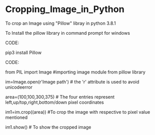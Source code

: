 # Cropping_Image_in_Python
To crop an Image using "Pillow" libray in python 3.8.1


To Install the pillow library in command prompt for windows 

CODE:

pip3 install Pillow

CODE:

from PIL import Image        #importing image module from pillow library

im=Image.open(r'Image path') # the 'r' attribute is used to avoid unicodeerror

area=(100,100,300,375)       # The four entries represent left,up/top,right,bottom/down pixel coordinates 

im1=im.crop((area))          #To crop the image with respective to pixel value mentioned

im1.show()                   # To show the cropped image

